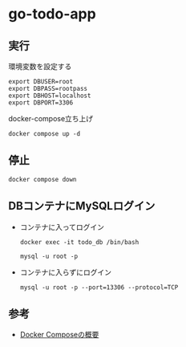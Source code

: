 # go-todo-app

## 実行

環境変数を設定する
```shell
export DBUSER=root
export DBPASS=rootpass
export DBHOST=localhost
export DBPORT=3306
```

docker-compose立ち上げ

```shell
docker compose up -d
```

## 停止

```shell
docker compose down
```

## DBコンテナにMySQLログイン

- コンテナに入ってログイン
  ```shell
  docker exec -it todo_db /bin/bash
  ```
  ```shell
  mysql -u root -p
  ```
- コンテナに入らずにログイン
  ```shell
  mysql -u root -p --port=13306 --protocol=TCP
  ```

## 参考

- [Docker Composeの概要](https://matsuand.github.io/docs.docker.jp.onthefly/compose/)

